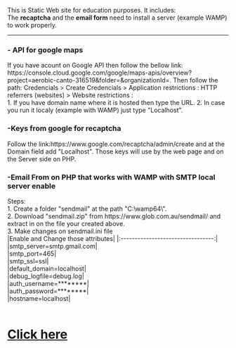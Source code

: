 This is Static Web site for education purposes. It includes: <br>
The <b>recaptcha</b> and the <b>email form</b> need to install a server (example WAMP) to work properly.
<hr>
<h3>- API for google maps</h3> 
If you have acount on Google API then follow the bellow link:
https://console.cloud.google.com/google/maps-apis/overview?project=aerobic-canto-316519&folder=&organizationId=. 
Then follow the path: Credencials > Create Credencials > Application restrictions : HTTP referrers (websites) > Website restrictions :<br>
1. If you have domain name where it is hosted then type the URL. 
2. In case you run it localy (example with WAMP) just type "Localhost".


<h3>-Keys from google for recaptcha</h3>
Follow the link:https://www.google.com/recaptcha/admin/create and at the Domain field add "Localhost". Those keys will use by the web page and on the Server side on PHP.  

<h3>-Email From on PHP that works with WAMP with SMTP local server enable</h3>
Steps:<br>
1. Create a folder "sendmail" at the path "C:\wamp64\".<br>
2. Download "sendmail.zip" from https://www.glob.com.au/sendmail/ and extract in on the file your created above.<br>
3. Make changes on sendmail.ini file <br>
|Enable and Change those attributes|
|:---------------------------------:|
|smtp_server=smtp.gmail.com|<br>
|smtp_port=465|<br>
|smtp_ssl=ssl|<br>
|default_domain=localhost|<br>
|debug_logfile=debug.log|<br>
|auth_username=********|<br>
|auth_password=********|<br>
|hostname=localhost|<br>
 

<br>
<h1><a href="https://kara710.github.io">Click here</a><h1>
